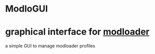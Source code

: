 # ModloGUI

# graphical interface for [modloader](https://github.com/thelink2012/modloader/)

a simple GUI to manage modloader profiles

